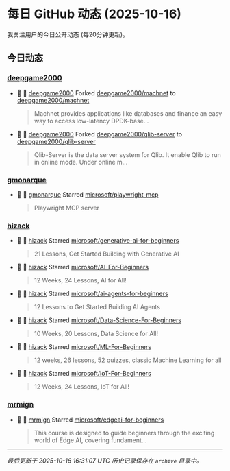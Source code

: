 # 每日 GitHub 动态 (2025-10-16)

我关注用户的今日公开动态 (每20分钟更新)。

## 今日动态

### [deepgame2000](https://github.com/deepgame2000)
- 🍴 👤 [deepgame2000](https://github.com/deepgame2000) Forked [deepgame2000/machnet](https://github.com/deepgame2000/machnet) to [deepgame2000/machnet](https://github.com/deepgame2000/machnet)
  > Machnet provides applications like databases and finance an easy way to access low-latency DPDK-base...
- 🍴 👤 [deepgame2000](https://github.com/deepgame2000) Forked [deepgame2000/qlib-server](https://github.com/deepgame2000/qlib-server) to [deepgame2000/qlib-server](https://github.com/deepgame2000/qlib-server)
  > Qlib-Server is the data server system for Qlib. It enable Qlib to run in online mode. Under online m...

### [gmonarque](https://github.com/gmonarque)
- 🌟 👤 [gmonarque](https://github.com/gmonarque) Starred [microsoft/playwright-mcp](https://github.com/microsoft/playwright-mcp)
  > Playwright MCP server

### [hizack](https://github.com/hizack)
- 🌟 👤 [hizack](https://github.com/hizack) Starred [microsoft/generative-ai-for-beginners](https://github.com/microsoft/generative-ai-for-beginners)
  > 21 Lessons, Get Started Building with Generative AI 
- 🌟 👤 [hizack](https://github.com/hizack) Starred [microsoft/AI-For-Beginners](https://github.com/microsoft/AI-For-Beginners)
  > 12 Weeks, 24 Lessons, AI for All!
- 🌟 👤 [hizack](https://github.com/hizack) Starred [microsoft/ai-agents-for-beginners](https://github.com/microsoft/ai-agents-for-beginners)
  > 12 Lessons to Get Started Building AI Agents
- 🌟 👤 [hizack](https://github.com/hizack) Starred [microsoft/Data-Science-For-Beginners](https://github.com/microsoft/Data-Science-For-Beginners)
  > 10 Weeks, 20 Lessons, Data Science for All!
- 🌟 👤 [hizack](https://github.com/hizack) Starred [microsoft/ML-For-Beginners](https://github.com/microsoft/ML-For-Beginners)
  > 12 weeks, 26 lessons, 52 quizzes, classic Machine Learning for all
- 🌟 👤 [hizack](https://github.com/hizack) Starred [microsoft/IoT-For-Beginners](https://github.com/microsoft/IoT-For-Beginners)
  > 12 Weeks, 24 Lessons, IoT for All!

### [mrmign](https://github.com/mrmign)
- 🌟 👤 [mrmign](https://github.com/mrmign) Starred [microsoft/edgeai-for-beginners](https://github.com/microsoft/edgeai-for-beginners)
  > This course is designed to guide beginners through the exciting world of Edge AI, covering fundament...


---
*最后更新于 2025-10-16 16:31:07 UTC*
*历史记录保存在 `archive` 目录中。*
